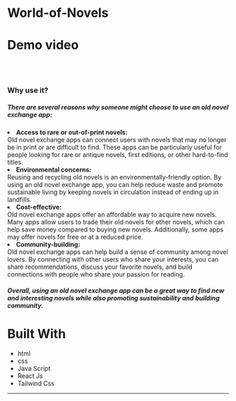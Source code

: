# World-of-Novels

# Demo video



<br />
<br />

<h3>Why use it?</h3>
<h5>There are several reasons why someone might choose to use an old novel exchange app:</h5
<ul>
  <li>
  <b>Access to rare or out-of-print novels:</b></br> Old novel exchange apps can connect users with novels that may no longer be in print or are difficult to find. These apps can be particularly useful for people looking for rare or antique novels, first editions, or other hard-to-find titles.
  </li>
  <li>
    <b>Environmental concerns:</b></br>Reusing and recycling old novels is an environmentally-friendly option. By using an old novel exchange app, you can help reduce waste and promote sustainable living by keeping novels in circulation instead of ending up in landfills.
  </li>
  <li>
  <b>Cost-effective:</b></br> Old novel exchange apps offer an affordable way to acquire new novels. Many apps allow users to trade their old novels for other novels, which can help save money compared to buying new novels. Additionally, some apps may offer novels for free or at a reduced price.
  </li>
  <li>
  <b>Community-building:</b><br> Old novel exchange apps can help build a sense of community among novel lovers. By connecting with other users who share your interests, you can share recommendations, discuss your favorite novels, and build connections with people who share your passion for reading.
  </li>
</ul>

<h5>Overall, using an old novel exchange app can be a great way to find new and interesting novels while also promoting sustainability and building community.
</h5>


# Built With

* html
* css
* Java Script
* React Js
* Tailwind Css

_____________________________________________________________________________________________________________________________________

